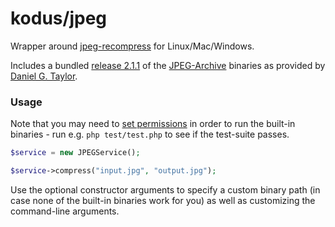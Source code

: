 kodus/jpeg
==========

Wrapper around [jpeg-recompress](https://github.com/danielgtaylor/jpeg-archive) for Linux/Mac/Windows.

Includes a bundled [release 2.1.1](https://github.com/danielgtaylor/jpeg-archive/releases/tag/2.1.1) of the
[JPEG-Archive](https://github.com/danielgtaylor/jpeg-archive) binaries as provided
by [Daniel G. Taylor](https://github.com/danielgtaylor).


### Usage

Note that you may need to [set permissions](https://symfony.com/doc/current/setup/file_permissions.html)
in order to run the built-in binaries - run e.g. `php test/test.php` to see if the test-suite passes.

```php
$service = new JPEGService();

$service->compress("input.jpg", "output.jpg");
```

Use the optional constructor arguments to specify a custom binary path (in case none of the
built-in binaries work for you) as well as customizing the command-line arguments.
